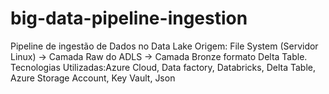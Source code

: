 # big-data-pipeline-ingestion
Pipeline de ingestão de Dados no Data Lake
Origem: File System (Servidor Linux) -> Camada Raw do ADLS -> Camada Bronze formato Delta Table.
Tecnologias Utilizadas:Azure Cloud, Data factory, Databricks, Delta Table, Azure Storage Account, Key Vault, Json
